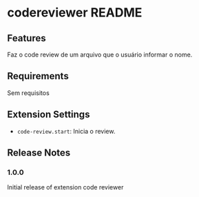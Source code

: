 # codereviewer README

## Features

Faz o code review de um arquivo que o usuário informar o nome.

## Requirements

Sem requisitos

## Extension Settings

* `code-review.start`: Inicia o review.

## Release Notes

### 1.0.0

Initial release of extension code reviewer

